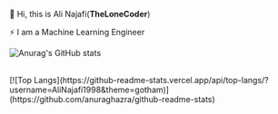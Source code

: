 <!--
**AliNajafi1998/AliNajafi1998** is a ✨ _special_ ✨ repository because its `README.md` (this file) appears on your GitHub profile.

Here are some ideas to get you started:

- 🔭 I’m currently working on ...
- 🌱 I’m currently learning ...
- 👯 I’m looking to collaborate on ...
- 🤔 I’m looking for help with ...
- 💬 Ask me about ...
- 📫 How to reach me: ...
- 😄 Pronouns: ...
- ⚡ Fun fact: ...
-->

🌱 Hi, this is Ali Najafi(**TheLoneCoder**)

⚡ I am a Machine Learning Engineer

![Anurag's GitHub stats](https://github-readme-stats.vercel.app/api?username=AliNajafi1998&show_icons=true&count_private=true&theme=tokyonight)

<br>
[![Top Langs](https://github-readme-stats.vercel.app/api/top-langs/?username=AliNajafi1998&theme=gotham)](https://github.com/anuraghazra/github-readme-stats)

